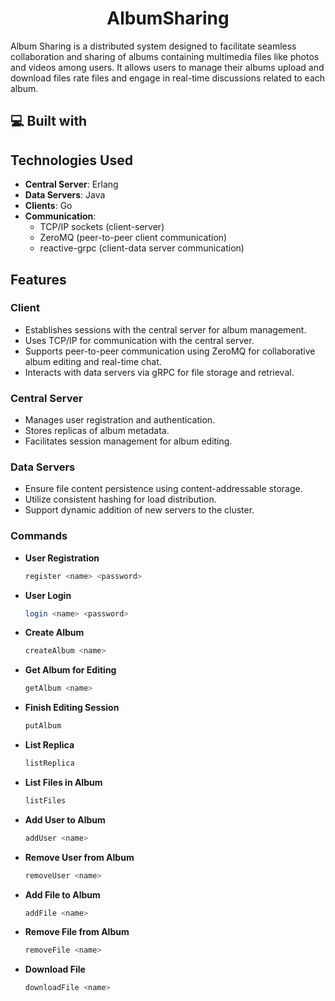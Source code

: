 <h1 align="center" id="title">AlbumSharing</h1>

<p id="description">Album Sharing is a distributed system designed to facilitate seamless collaboration and sharing of albums containing multimedia files like photos and videos among users. It allows users to manage their albums upload and download files rate files and engage in real-time discussions related to each album.</p>

<h2>💻 Built with</h2>

## Technologies Used
- **Central Server**: Erlang
- **Data Servers**: Java
- **Clients**: Go
- **Communication**: 
  - TCP/IP sockets (client-server)
  - ZeroMQ (peer-to-peer client communication)
  - reactive-grpc (client-data server communication)

## Features
### Client
- Establishes sessions with the central server for album management.
- Uses TCP/IP for communication with the central server.
- Supports peer-to-peer communication using ZeroMQ for collaborative album editing and real-time chat.
- Interacts with data servers via gRPC for file storage and retrieval.

### Central Server
- Manages user registration and authentication.
- Stores replicas of album metadata.
- Facilitates session management for album editing.

### Data Servers
- Ensure file content persistence using content-addressable storage.
- Utilize consistent hashing for load distribution.
- Support dynamic addition of new servers to the cluster.


### Commands

- **User Registration**
    ```sh
    register <name> <password>
    ```

- **User Login**
    ```sh
    login <name> <password>
    ```

- **Create Album**
    ```sh
    createAlbum <name>
    ```

- **Get Album for Editing**
    ```sh
    getAlbum <name>
    ```

- **Finish Editing Session**
    ```sh
    putAlbum
    ```

- **List Replica**
    ```sh
    listReplica
    ```

- **List Files in Album**
    ```sh
    listFiles
    ```

- **Add User to Album**
    ```sh
    addUser <name>
    ```

- **Remove User from Album**
    ```sh
    removeUser <name>
    ```

- **Add File to Album**
    ```sh
    addFile <name>
    ```

- **Remove File from Album**
    ```sh
    removeFile <name>
    ```

- **Download File**
    ```sh
    downloadFile <name>
    ```
